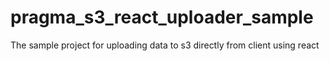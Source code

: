 # pragma_s3_react_uploader_sample
The sample project for uploading data to s3 directly from client using react
